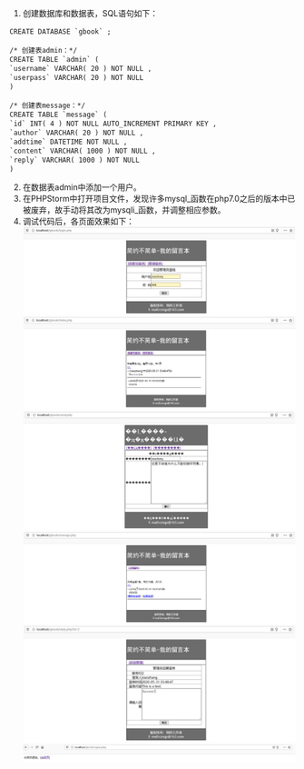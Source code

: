 1. 创建数据库和数据表，SQL语句如下：  
```
CREATE DATABASE `gbook` ;

/* 创建表admin：*/
CREATE TABLE `admin` (
`username` VARCHAR( 20 ) NOT NULL ,
`userpass` VARCHAR( 20 ) NOT NULL
)

/* 创建表message：*/
CREATE TABLE `message` (
`id` INT( 4 ) NOT NULL AUTO_INCREMENT PRIMARY KEY ,
`author` VARCHAR( 20 ) NOT NULL ,
`addtime` DATETIME NOT NULL ,
`content` VARCHAR( 1000 ) NOT NULL ,
`reply` VARCHAR( 1000 ) NOT NULL
)
```
2. 在数据表admin中添加一个用户。  
3. 在PHPStorm中打开项目文件，发现许多mysql_函数在php7.0之后的版本中已被废弃，故手动将其改为mysqli_函数，并调整相应参数。  
4. 调试代码后，各页面效果如下：  
![image](https://github.com/shawn2529/DatebasePrinciple/blob/master/留言板代码测试结果/login页面.PNG)
![image](https://github.com/shawn2529/DatebasePrinciple/blob/master/留言板代码测试结果/index页面.PNG)
![image](https://github.com/shawn2529/DatebasePrinciple/blob/master/留言板代码测试结果/send页面.PNG)
![image](https://github.com/shawn2529/DatebasePrinciple/blob/master/留言板代码测试结果/manage页面.PNG)
![image](https://github.com/shawn2529/DatebasePrinciple/blob/master/留言板代码测试结果/reply页面.PNG)
![image](https://github.com/shawn2529/DatebasePrinciple/blob/master/留言板代码测试结果/logout页面.PNG)
